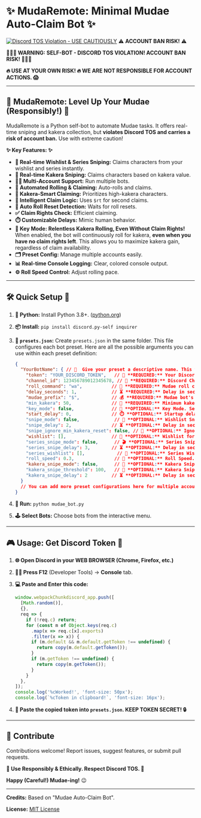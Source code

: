 # ✨ MudaRemote: Minimal Mudae Auto-Claim Bot ✨

[![Discord TOS Violation - **USE CAUTIOUSLY**](https://img.shields.io/badge/Discord%20TOS-VIOLATION-red)](https://discord.com/terms) ⚠️ **ACCOUNT BAN RISK!** ⚠️

**🛑🛑🛑  WARNING: SELF-BOT - DISCORD TOS VIOLATION!  ACCOUNT BAN RISK! 🛑🛑🛑**

**🔥 USE AT YOUR OWN RISK! 🔥 WE ARE NOT RESPONSIBLE FOR ACCOUNT ACTIONS. 😱**

---

## 🚀  MudaRemote: Level Up Your Mudae (Responsibly!) 🚀

MudaRemote is a Python self-bot to automate Mudae tasks. It offers real-time sniping and kakera collection, but **violates Discord TOS and carries a risk of account ban.**  Use with extreme caution!

**✨ Key Features: ✨**

*   **🎯 Real-time Wishlist & Series Sniping:** Claims characters from your wishlist and series instantly.
*   **💎 Real-time Kakera Sniping:** Claims characters based on kakera value.
*   **👯‍♀️ Multi-Account Support:** Run multiple bots.
*   **🤖 Automated Rolling & Claiming:** Auto-rolls and claims.
*   **💎 Kakera-Smart Claiming:** Prioritizes high-kakera characters.
*   **🥇 Intelligent Claim Logic:** Uses `$rt` for second claims.
*   **🔄 Auto Roll Reset Detection:** Waits for roll resets.
*   **✅ Claim Rights Check:**  Efficient claiming.
*   **⏱️ Customizable Delays:** Mimic human behavior.
*   **🔑 Key Mode: Relentless Kakera Rolling, Even Without Claim Rights!** When enabled, the bot will continuously roll for kakera, **even when you have no claim rights left**.  This allows you to maximize kakera gain, regardless of claim availability.
*   **🗂️ Preset Config:**  Manage multiple accounts easily.
*   **📊 Real-time Console Logging:**  Clear, colored console output.
*   **⚙️ Roll Speed Control:** Adjust rolling pace.

---

## 🛠️ Quick Setup 💨

1.  **🐍 Python:** Install Python 3.8+. ([python.org](https://www.python.org/downloads/))
2.  **📦 Install:** `pip install discord.py-self inquirer`
3.  **📝 `presets.json`:** Create `presets.json` in the same folder. This file configures each bot preset. Here are all the possible arguments you can use within each preset definition:

    ```json
    {
      "YourBotName": { // 🌟  Give your preset a descriptive name. This will be shown in the console menu.
        "token": "YOUR_DISCORD_TOKEN",   // 🔑 **REQUIRED:** Your Discord account token. Get it from browser Discord (F12 -> Console, paste code below in Usage section). **KEEP THIS SECRET!**
        "channel_id": 123456789012345678, // 💬 **REQUIRED:** Discord Channel ID where the bot will operate. Enable Developer Mode in Discord (Settings -> Advanced), then right-click the channel and "Copy ID".
        "roll_command": "wa",           // 🎲 **REQUIRED:** Mudae roll command you want to use (e.g., "wa", "wg", "ha", "hg", "w", "h").
        "delay_seconds": 1,             // ⏳ **REQUIRED:** Delay in seconds between bot actions (like checking claim rights, rolling, claiming).  Keep this above 0.8 for safety to avoid rate limiting.
        "mudae_prefix": "$",            // 💰 **REQUIRED:** Mudae bot's command prefix (usually "$").
        "min_kakera": 50,               // 💎 **REQUIRED:** Minimum kakera value a character must have for the bot to claim it. Set to `0` to claim all characters regardless of kakera value.
        "key_mode": false,              // 🔑 **OPTIONAL:** Key Mode. Set to `true` to enable relentless kakera rolling. **When `key_mode` is true, the bot will continuously roll for kakera even if you have used up all your claim rights.** This is useful for maximizing kakera gain. Default is `false`.
        "start_delay": 0,               // ⏱️ **OPTIONAL:** Startup delay in seconds.  The bot will wait this many seconds after starting before beginning to roll. Useful for staggering bot start times when running multiple bots. Default is `0`.
        "snipe_mode": false,             // 🎯 **OPTIONAL:** Wishlist Snipe Mode. Set to `true` to enable real-time character sniping based on your `wishlist`. Default is `false`.
        "snipe_delay": 2,               // ⏳ **OPTIONAL:** Delay in seconds before claiming a sniped character from your wishlist. Adjust as needed. Default is `2`.
        "snipe_ignore_min_kakera_reset": false, // 💎 **OPTIONAL:** Ignore `min_kakera` on claim reset. If `true`, the bot will ignore the `min_kakera` limit when claim rights are low (less than 1 hour remaining until reset). Useful for more aggressive sniping before resets. Default is `false`.
        "wishlist": [],                 // 📝 **OPTIONAL:** Wishlist for sniping. A list of character names (case-insensitive) to snipe. Example: `["Nezuko Kamado", "Rem"]`.
        "series_snipe_mode": false,      // 🎬 **OPTIONAL:** Series Snipe Mode. Set to `true` to enable real-time series sniping based on your `series_wishlist`. Default is `false`.
        "series_snipe_delay": 3,        // ⏳ **OPTIONAL:** Delay in seconds before claiming a series-sniped character. Adjust as needed. Default is `3`.
        "series_wishlist": [],            // 📝 **OPTIONAL:** Series Wishlist for sniping. A list of series keywords (case-insensitive) to snipe characters from. Example: `["Demon Slayer", "Re:Zero"]`.
        "roll_speed": 0.3,               // 💨 **OPTIONAL:** Roll Speed. Delay in seconds between each roll command. Lower values for faster rolling (e.g., `0.1` or `0.2`), higher values for slower, more "human-like" rolling (e.g., `0.5`). Default is `0.3`.
        "kakera_snipe_mode": false,      // 💎 **OPTIONAL:** Kakera Snipe Mode. Set to `true` to enable real-time kakera sniping. The bot will snipe characters based on their kakera value exceeding `kakera_snipe_threshold`. Default is `false`.
        "kakera_snipe_threshold": 100,   // 💎 **OPTIONAL:** Kakera Snipe Threshold. Minimum kakera value for kakera sniping. Only used when `kakera_snipe_mode` is `true`. Default is `100`.
        "kakera_snipe_delay": 2         // ⏳ **OPTIONAL:** Delay in seconds before claiming a kakera-sniped character. Adjust as needed. Default is `2`.
      }
      // You can add more preset configurations here for multiple accounts.
    }
    ```

4.  **🚀 Run:** `python mudae_bot.py`
5.  **🕹️ Select Bots:** Choose bots from the interactive menu.

---

## 🎮 Usage: Get Discord Token 🔑

1.  **🌐 Open Discord in your WEB BROWSER (Chrome, Firefox, etc.)**
2.  **👨‍💻 Press F12** (Developer Tools) -> **Console** tab.
3.  **💻 Paste and Enter this code:**

    ```javascript
    window.webpackChunkdiscord_app.push([
      [Math.random()],
      {},
      req => {
        if (!req.c) return;
        for (const m of Object.keys(req.c)
          .map(x => req.c[x].exports)
          .filter(x => x)) {
          if (m.default && m.default.getToken !== undefined) {
            return copy(m.default.getToken());
          }
          if (m.getToken !== undefined) {
            return copy(m.getToken());
          }
        }
      },
    ]);
    console.log('%cWorked!', 'font-size: 50px');
    console.log(`%cToken in clipboard!`, 'font-size: 16px');
    ```
4.  **📝 Paste the copied token into `presets.json`.  KEEP TOKEN SECRET! 🔒**

---

## 🤝 Contribute

Contributions welcome! Report issues, suggest features, or submit pull requests.

**🙏 Use Responsibly & Ethically. Respect Discord TOS. 🙏**

**Happy (Careful!) Mudae-ing!** 😉

---

**Credits:** Based on "Mudae Auto-Claim Bot".

**License:** [MIT License](LICENSE)
